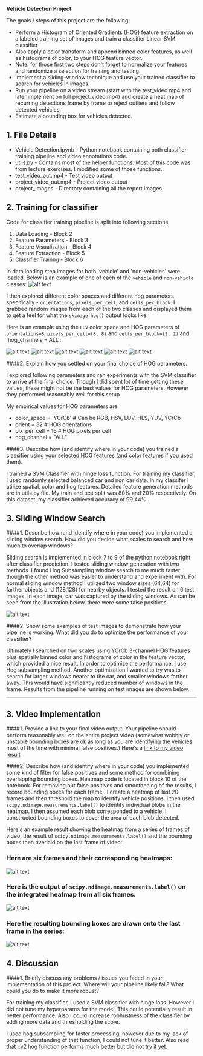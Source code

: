 **Vehicle Detection Project**

The goals / steps of this project are the following:

* Perform a Histogram of Oriented Gradients (HOG) feature extraction on a labeled training set of images and train a classifier Linear SVM classifier
* Also apply a color transform and append binned color features, as well as histograms of color, to your HOG feature vector.
* Note: for those first two steps don't forget to normalize your features and randomize a selection for training and testing.
* Implement a sliding-window technique and use your trained classifier to search for vehicles in images.
* Run your pipeline on a video stream (start with the test_video.mp4 and later implement on full project_video.mp4) and create a heat map of recurring detections frame by frame to reject outliers and follow detected vehicles.
* Estimate a bounding box for vehicles detected.

[//]: # (Image References)
[image1]: ./project_images/car_not_car.png
[image21]: ./project_images/HOG_example1.png
[image22]: ./project_images/HOG_example2.png
[image23]: ./project_images/HOG_example3.png
[image24]: ./project_images/HOG_example4.png
[image25]: ./project_images/HOG_example5.png
[image26]: ./project_images/HOG_example6.png

[image3]: ./project_images/sliding_window.png
[image4]: ./examples/sliding_window.jpg
[image5]: ./project_images/bboxes_and_heat.png
[image6]: ./project_images/labels_map.png
[image7]: ./project_images/output_bboxes.png
[video1]: ./project_video_out.mp4

## 1. File Details
* Vehicle Detection.ipynb - Python notebook containing both classifier training pipeline and video annotations code.
* utils.py - Contains most of the helper functions. Most of this code was from lecture exercises. I modified some of those functions.
* test_video_out.mp4 - Test video output
* project_video_out.mp4 - Project video output
* project_images - Directory containing all the report images

## 2. Training for classifier

Code for classifier training pipeline is split into following sections

1. Data Loading - Block 2
2. Feature Parameters - Block 3
3. Feature Visualization - Block 4
4. Feature Extraction - Block 5
5. Classifier Trainng - Block 6

In data loading step images for both 'vehicle' and 'non-vehicles' were loaded.
Below is an example of one of each of the `vehicle` and `non-vehicle` classes:
![alt text][image1]

I then explored different color spaces and different hog parameters specifically - `orientations`, `pixels_per_cell`, and `cells_per_block`.  I grabbed random images from each of the two classes and displayed them to get a feel for what the `skimage.hog()` output looks like.

Here is an example using the `LUV` color space and HOG parameters of `orientations=8`, `pixels_per_cell=(8, 8)` and `cells_per_block=(2, 2)` and 'hog_channels = ALL':

![alt text][image21]
![alt text][image22]
![alt text][image23]
![alt text][image24]
![alt text][image25]
![alt text][image26]

####2. Explain how you settled on your final choice of HOG parameters.

I explored following parameters and ran experiments with the SVM classifier to arrive at the final choice. Though I did spent lot of time getting these values, these might not be the best values for HOG parameters. However they performed reasonably well for this setup

  My empirical values for HOG parameters are

* color_space = 'YCrCb' # Can be RGB, HSV, LUV, HLS, YUV, YCrCb
* orient = 32 # HOG orientations
* pix_per_cell = 16 # HOG pixels per cell
* hog_channel = "ALL"

####3. Describe how (and identify where in your code) you trained a classifier using your selected HOG features (and color features if you used them).

I trained a SVM Classifier with hinge loss function. For training my classifier, I used randomly selected balanced car and non car data. In my classifer I utilize spatial, color and hog features. Detailed feature generation methods are in utils.py file. My train and test split was 80% and 20% respectively.
On this dataset, my classifier achieved accuracy of 99.44%.

## 3. Sliding Window Search

####1. Describe how (and identify where in your code) you implemented a sliding window search.  How did you decide what scales to search and how much to overlap windows?

Sliding search is implemented in block 7 to 9 of the python notebook right after classifier prediction.
I tested sliding window generation with two methods. I found Hog Subsampling window search to me much faster though the other method was easier to understand and experiment with. For normal sliding window method I utilized two window sizes (64,64) for farther objects and (128,128) for nearby objects. I tested the result on 6 test images. In each image, car was captured by the sliding windows. As can be seen from the illustration below, there were some false positives.


![alt text][image3]

####2. Show some examples of test images to demonstrate how your pipeline is working.  What did you do to optimize the performance of your classifier?

Ultimately I searched on two scales using YCrCb 3-channel HOG features plus spatially binned color and histograms of color in the feature vector, which provided a nice result.
In order to optimize the performance, I use Hog subsampling method. Another optimization I wanted to try was to search for larger windows nearer to the car, and smaller windows farther away. This would have significantly reduced number of windows in the frame. Results from the pipeline running on test images are shown below.

---

## 3. Video Implementation

####1. Provide a link to your final video output.  Your pipeline should perform reasonably well on the entire project video (somewhat wobbly or unstable bounding boxes are ok as long as you are identifying the vehicles most of the time with minimal false positives.)
Here's a [link to my video result](./project_video.mp4)


####2. Describe how (and identify where in your code) you implemented some kind of filter for false positives and some method for combining overlapping bounding boxes.
Heatmap code is located in block 10 of the notebook. For removing out false positives and smoothening of the results, I record  bounding boxes for each frame . I create a heatmap of last 20 frames and then threshold the map to identify vehicle positions.
I then used `scipy.ndimage.measurements.label()` to identify individual blobs in the heatmap.  I then assumed each blob corresponded to a vehicle.  I constructed bounding boxes to cover the area of each blob detected.  

Here's an example result showing the heatmap from a series of frames of video, the result of `scipy.ndimage.measurements.label()` and the bounding boxes then overlaid on the last frame of video:

### Here are six frames and their corresponding heatmaps:

![alt text][image5]

### Here is the output of `scipy.ndimage.measurements.label()` on the integrated heatmap from all six frames:
![alt text][image6]

### Here the resulting bounding boxes are drawn onto the last frame in the series:
![alt text][image7]

## 4. Discussion

####1. Briefly discuss any problems / issues you faced in your implementation of this project.  Where will your pipeline likely fail?  What could you do to make it more robust?

For training my classifier, I used a SVM classifier with hinge loss. However I did not tune my hyperparams for the model. This could potentially result in better performance. Also I could increase robhustness of the classifier by adding more data and thresholding the score.

I used hog subsampling for faster processing, however due to my lack of proper understanding of that function, I could not tune it better. Also read that cv2 hog function performs much better but did not try it yet.
